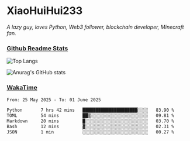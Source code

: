 # XiaoHuiHui233

*A lazy guy, loves Python, Web3 follower, blockchain developer, Minecraft fan.*

### [Github Readme Stats](https://github.com/anuraghazra/github-readme-stats)

![Top Langs](https://github-readme-stats.vercel.app/api/top-langs/?username=XiaoHuiHui233&layout=compact&theme=github_dark)

![Anurag's GitHub stats](https://github-readme-stats.vercel.app/api?username=XiaoHuiHui233&show_icons=true&theme=github_dark)

### [WakaTime](https://wakatime.com)

<!--START_SECTION:waka-->

```txt
From: 25 May 2025 - To: 01 June 2025

Python       7 hrs 42 mins   █████████████████████░░░░   83.90 %
TOML         54 mins         ██▒░░░░░░░░░░░░░░░░░░░░░░   09.81 %
Markdown     20 mins         █░░░░░░░░░░░░░░░░░░░░░░░░   03.70 %
Bash         12 mins         ▓░░░░░░░░░░░░░░░░░░░░░░░░   02.31 %
JSON         1 min           ░░░░░░░░░░░░░░░░░░░░░░░░░   00.27 %
```

<!--END_SECTION:waka-->
